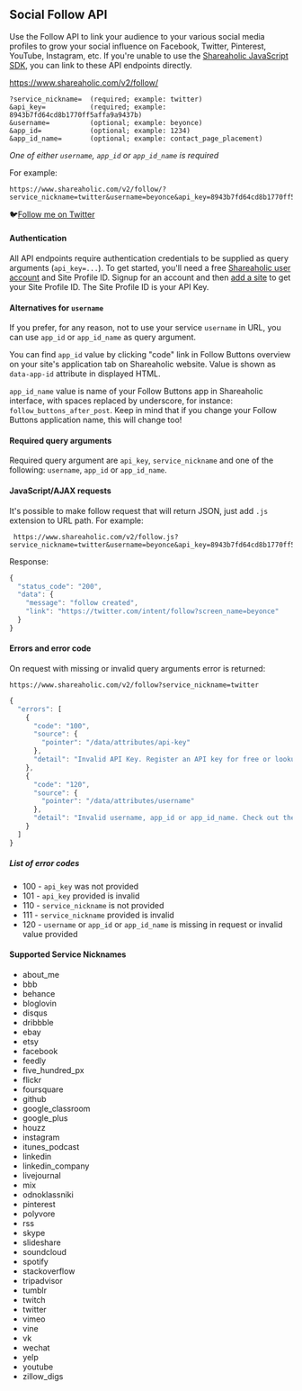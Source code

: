 Social Follow API
---

Use the Follow API to link your audience to your various social media profiles to grow your social influence on Facebook, Twitter, Pinterest, YouTube, Instagram, etc. If you're unable to use the [Shareaholic JavaScript SDK](https://www.shareaholic.com/website-tools/), you can link to these API endpoints directly.

  https://www.shareaholic.com/v2/follow/

    ?service_nickname=  (required; example: twitter)
    &api_key=           (required; example: 8943b7fd64cd8b1770ff5affa9a9437b)
    &username=          (optional; example: beyonce)
    &app_id=            (optional; example: 1234)
    &app_id_name=       (optional; example: contact_page_placement)

*One of either `username`, `app_id` or `app_id_name` is required*

For example:

    https://www.shareaholic.com/v2/follow/?service_nickname=twitter&username=beyonce&api_key=8943b7fd64cd8b1770ff5affa9a9437b

🐦[Follow me on Twitter](https://www.shareaholic.com/v2/follow/?service_nickname=twitter&username=beyonce&api_key=8943b7fd64cd8b1770ff5affa9a9437b)

#### Authentication

All API endpoints require authentication credentials to be supplied as query arguments (`api_key=...`). To get started, you'll need a free [Shareaholic user account](https://www.shareaholic.com/signup) and Site Profile ID. Signup for an account and then [add a site](https://www.shareaholic.com/sites) to get your Site Profile ID. The Site Profile ID is your API Key.

#### Alternatives for `username`

If you prefer, for any reason, not to use your service `username` in URL, you can use `app_id` or `app_id_name` as query argument.

You can find `app_id` value by clicking "code" link in Follow Buttons overview on your site's application tab on Shareaholic website. Value is shown as `data-app-id` attribute in displayed HTML.

`app_id_name` value is name of your Follow Buttons app in Shareaholic interface, with spaces replaced by underscore, for instance: `follow_buttons_after_post`. Keep in mind that if you change your Follow Buttons application name, this will change too!

#### Required query arguments

Required query argument are `api_key`, `service_nickname` and one of the following: `username`, `app_id` or `app_id_name`.

#### JavaScript/AJAX requests

It's possible to make follow request that will return JSON, just add `.js` extension to URL path. For example:

     https://www.shareaholic.com/v2/follow.js?service_nickname=twitter&username=beyonce&api_key=8943b7fd64cd8b1770ff5affa9a9437b

Response:

```javascript
{
  "status_code": "200",
  "data": {
    "message": "follow created",
    "link": "https://twitter.com/intent/follow?screen_name=beyonce"
  }
}
```

#### Errors and error code

On request with missing or invalid query arguments error is returned:

    https://www.shareaholic.com/v2/follow?service_nickname=twitter

```javascript
{
  "errors": [
    {
      "code": "100",
      "source": {
        "pointer": "/data/attributes/api-key"
      },
      "detail": "Invalid API Key. Register an API key for free or lookup your existing API key at https://www.shareaholic.com/sites."
    },
    {
      "code": "120",
      "source": {
        "pointer": "/data/attributes/username"
      },
      "detail": "Invalid username, app_id or app_id_name. Check out the docs at https://github.com/shareaholic/shareaholic-api-docs/blob/master/api_follow_api.md for usage examples."
    }
  ]
}
```

##### List of error codes

* 100 - `api_key` was not provided
* 101 - `api_key` provided is invalid
* 110 - `service_nickname` is not provided
* 111 - `service_nickname` provided is invalid
* 120 - `username` or `app_id` or `app_id_name` is missing in request or invalid value provided

#### Supported Service Nicknames

* about_me
* bbb
* behance
* bloglovin
* disqus
* dribbble
* ebay
* etsy
* facebook
* feedly
* five_hundred_px
* flickr
* foursquare
* github
* google_classroom
* google_plus
* houzz
* instagram
* itunes_podcast
* linkedin
* linkedin_company
* livejournal
* mix
* odnoklassniki
* pinterest
* polyvore
* rss
* skype
* slideshare
* soundcloud
* spotify
* stackoverflow
* tripadvisor
* tumblr
* twitch
* twitter
* vimeo
* vine
* vk
* wechat
* yelp
* youtube
* zillow_digs
